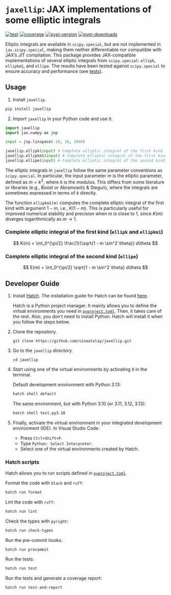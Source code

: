 # `jaxellip`: JAX implementations of some elliptic integrals


[![test](https://github.com/sinaatalay/jaxellip/actions/workflows/test.yaml/badge.svg?branch=main)](https://github.com/sinaatalay/jaxellip/actions/workflows/test.yaml)
[![coverage](https://coverage-badge.samuelcolvin.workers.dev/sinaatalay/jaxellip.svg)](https://coverage-badge.samuelcolvin.workers.dev/redirect/sinaatalay/jaxellip)
[![pypi-version](<https://img.shields.io/pypi/v/jaxellip?label=PyPI%20version&color=rgb(0%2C79%2C144)>)](https://pypi.python.org/pypi/jaxellip)
[![pypi-downloads](<https://img.shields.io/pepy/dt/jaxellip?label=PyPI%20downloads&color=rgb(0%2C%2079%2C%20144)>)](https://pypistats.org/packages/jaxellip)

Elliptic integrals are available in `scipy.special`, but are not implemented in `jax.scipy.special`, making them neither differentiable nor compatible with JAX’s JIT compilation. This package provides JAX-compatible implementations of several elliptic integrals from `scipy.special`: `ellipk`, `ellipkm1`, and `ellipe`. The results have been tested against `scipy.special` to ensure accuracy and performance (see [tests](https://github.com/sinaatalay/jaxellip/tree/main/tests/test_jaxellip.py)).

## Usage

1. Install `jaxellip`.

```bash
pip install jaxellip
```

2. Import `jaxellip` in your Python code and use it.

```python
import jaxellip
import jax.numpy as jnp

input = jnp.linspace(-10, 10, 1000)

jaxellip.ellipk(input) # Complete elliptic integral of the first kind
jaxellip.ellipkm1(input) # Complete elliptic integral of the first kind around m = 1
jaxellip.ellipe(input) # Complete elliptic integral of the second kind
```

The elliptic integrals in `jaxellip` follow the same parameter conventions as `scipy.special`. In particular, the input parameter $m$ is the elliptic parameter, defined as $m = k^2$, where $k$ is the modulus. This differs from some literature or libraries (e.g., Boost or Abramowitz & Stegun), where the integrals are sometimes expressed in terms of $k$ directly.

The function `ellipkm1(m)` computes the complete elliptic integral of the first kind with argument $1 - m$, i.e., $K(1 - m)$. This is particularly useful for improved numerical stability and precision when $m$ is close to 1, since $K(m)$ diverges logarithmically as $m \to 1$.

### Complete elliptic integral of the first kind (`ellipk` and `ellipkm1`)

$$
K(m) = \int_0^{\pi/2} \frac{1}{\sqrt{1 - m \sin^2 \theta}}  d\theta
$$

### Complete elliptic integral of the second kind (`ellipe`)

$$
E(m) = \int_0^{\pi/2} \sqrt{1 - m \sin^2 \theta}  d\theta
$$

## Developer Guide

1. Install [Hatch](https://hatch.pypa.io/latest/). The installation guide for Hatch can be found [here](https://hatch.pypa.io/latest/install/#installation).
   
    Hatch is a Python project manager. It mainly allows you to define the virtual environments you need in [`pyproject.toml`](https://github.com/sinaatalay/jaxellip/blob/main/pyproject.toml). Then, it takes care of the rest. Also, you don't need to install Python. Hatch will install it when you follow the steps below.

2. Clone the repository.
    ```
    git clone https://github.com/sinaatalay/jaxellip.git
    ```
3. Go to the `jaxellip` directory.
    ```
    cd jaxellip
    ```
4. Start using one of the virtual environments by activating it in the terminal.

    Default development environment with Python 3.13:
    ```bash
    hatch shell default
    ```

    The same environment, but with Python 3.10 (or 3.11, 3.12, 3.13):
    ```bash
    hatch shell test.py3.10
    ```

5. Finally, activate the virtual environment in your integrated development environment (IDE). In Visual Studio Code:

    - Press `Ctrl+Shift+P`.
    - Type `Python: Select Interpreter`.
    - Select one of the virtual environments created by Hatch.

### Hatch scripts

Hatch allows you to run scripts defined in [`pyproject.toml`](https://github.com/sinaatalay/jaxellip/blob/main/pyproject.toml).

Format the code with `black` and `ruff`:
```bash
hatch run format
```

Lint the code with `ruff`:
```bash
hatch run lint
```

Check the types with `pyright`:
```bash
hatch run check-types
```

Run the pre-commit hooks:
```bash
hatch run precommit
```

Run the tests:
```bash
hatch run test
```

Run the tests and generate a coverage report:
```bash
hatch run test-and-report
```
